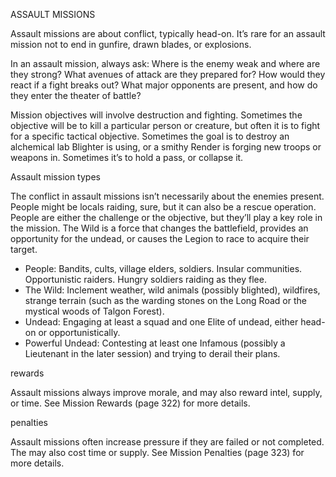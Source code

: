 ASSAULT MISSIONS

Assault missions are about conflict, typically head-on. It’s rare for an assault mission not to end in gunfire, drawn blades, or explosions.

In an assault mission, always ask: Where is the enemy weak and where are they strong? What avenues of attack are they prepared for? How would they react if a fight breaks out? What major opponents are present, and how do they enter the theater of battle?

Mission objectives will involve destruction and fighting. Sometimes the objective will be to kill a particular person or creature, but often it is to fight for a specific tactical objective. Sometimes the goal is to destroy an alchemical lab Blighter is using, or a smithy Render is forging new troops or weapons in. Sometimes it’s to hold a pass, or collapse it.

Assault mission types

The conflict in assault missions isn’t necessarily about the enemies present. People might be locals raiding, sure, but it can also be a rescue operation. People are either the challenge or the objective, but they’ll play a key role in the mission. The Wild is a force that changes the battlefield, provides an opportunity for the undead, or causes the Legion to race to acquire their target.

- People: Bandits, cults, village elders, soldiers. Insular communities. Opportunistic raiders. Hungry soldiers raiding as they flee.
- The Wild: Inclement weather, wild animals (possibly blighted), wildfires, strange terrain (such as the warding stones on the Long Road or the mystical woods of Talgon Forest).
- Undead: Engaging at least a squad and one Elite of undead, either head- on or opportunistically.
- Powerful Undead: Contesting at least one Infamous (possibly a Lieutenant in the later session) and trying to derail their plans.

rewards

Assault missions always improve morale, and may also reward intel, supply, or time. See Mission Rewards (page 322) for more details.

penalties

Assault missions often increase pressure if they are failed or not completed. The may also cost time or supply. See Mission Penalties (page 323) for more details.